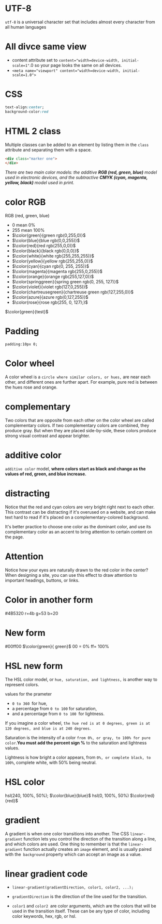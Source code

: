 # UTF-8
`utf-8` is a universal character set that includes almost every character from all human languages
# All divce same view
- content attribute set to `content="width=device-width, initial-scale=1"`.0 so your page looks the same on all devices.
 - `<meta name="viewport" content="width=device-width, initial-scale=1.0">`



# CSS
```css
text-align:center;
background-color:red
```
# HTML 2 class
Multiple classes can be added to an element by listing them in the `class` attribute and separating them with a space.
```html
<div class="marker one">
</div>
```
*There are two main color models: the additive **RGB (red, green, blue)** model used in electronic devices, and the subtractive **CMYK (cyan, magenta, yellow, black)** model used in print.*
# color RGB

RGB (red, green, blue)
- 0 mean 0%
- 255 mean 100%
- $\color{green}{green rgb(0,255,0)}$
- $\color{blue}{blue rgb(0,0,255)}$
- $\color{red}{red rgb(255,0,0)}$
- $\color{black}{black rgb(0,0,0)}$
- $\color{white}{white rgb(255,255,255)}$
- $\color{yellow}{yellow rgb(255,255,0)}$
- $\color{cyan}{cyan rgb(0, 255, 255)}$
- $\color{magenta}{magenta rgb(255,0,255)}$
- $\color{orange}{orange rgb(255,127,0)}$
- $\color{springgreen}{spring green rgb(0, 255, 127)}$
- $\color{violet}{violet rgb(127,0,255)}$
- $\color{chartreusegreen}{chartreuse green rgb(127,255,0)}$
- $\color{azure}{azure rgb(0,127,255)}$
- $\color{rose}{rose rgb(255, 0, 127);}$

$\color{green}{test}$
# Padding
`padding:10px 0;`

# Color wheel
A color wheel is a `circle where similar colors, or hues,` are near each other, and different ones are further apart. For example, pure red is between the hues rose and orange.

# complementary
Two colors that are opposite from each other on the color wheel are called complementary colors. If two complementary colors are combined, they produce gray. But when they are placed side-by-side, these colors produce strong visual contrast and appear brighter.
# additive color
`additive color` model, **where colors start as black and change as the values of red, green, and blue increase.**

# distracting 
Notice that the red and cyan colors are very bright right next to each other. This contrast can be distracting if it's overused on a website, and can make text hard to read if it's placed on a complementary-colored background.

It's better practice to choose one color as the dominant color, and use its complementary color as an accent to bring attention to certain content on the page.

# Attention
Notice how your eyes are naturally drawn to the red color in the center? When designing a site, you can use this effect to draw attention to important headings, buttons, or links.
# Color in another form
 #4B5320
 r=4b  g=53 b=20
# New form
#00ff00 $\color{green}{ green}$
00 = 0%
ff= 100%

# HSL new form
The HSL color model, or `hue, saturation, and lightness,` is another way to represent colors.

values for the prameter 
- `0 to 360 `for hue,
-  a percentage from `0 to 100` for saturation,
- and a percentage from `0 to 100 `for lightness.

If you imagine a color wheel, `the hue red is at 0 degrees, green is at 120 degrees, and blue is at 240 degrees`.

Saturation is the intensity of a color `from 0%, or gray, to 100% for pure color`.**You must add the percent sign %** to the saturation and lightness values.

Lightness is how bright a color appears, from `0%, or complete black, to 100%`, complete white, with 50% being neutral.

# HSL color
hsl(240, 100%, 50%); $\color{blue}{blue}$
hsl(0, 100%, 50%) $\color{red}{red}$
# gradient 
A gradient is when one color transitions into another. The CSS `linear-gradient` function lets you control the direction of the transition along a line, and which colors are used.
One thing to remember is that the `linear-gradient` function actually creates an `image` element, and is usually paired with the` background` property which can accept an image as a value.

# linear gradient code 
- `linear-gradient(gradientDirection, color1, color2, ...);`

- `gradientDirection` is the direction of the line used for the transition.
- `color1` and `color2 `are color arguments, which are the colors that will be used in the transition itself. These can be any type of color, including color keywords, hex, rgb, or hsl.
